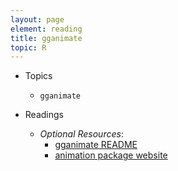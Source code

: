 ```yaml
---
layout: page
element: reading
title: gganimate
topic: R
---
```


* Topics

  * `gganimate`

* Readings

  * *Optional Resources*: 
    * [gganimate README](https://github.com/dgrtwo/gganimate/blob/master/README.md)
    * [animation package website](https://yihui.name/animation/)
